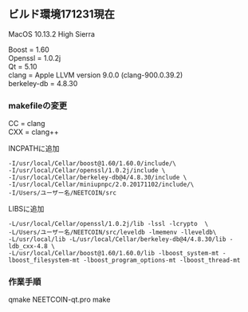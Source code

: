 
## ビルド環境171231現在 ##

MacOS 10.13.2 High Sierra

Boost = 1.60  
Openssl = 1.0.2j  
Qt = 5.10  
clang = Apple LLVM version 9.0.0 (clang-900.0.39.2)  
berkeley-db = 4.8.30

### makefileの変更

CC = clang  
CXX = clang++  

INCPATHに追加  

	-I/usr/local/Cellar/boost@1.60/1.60.0/include/\
	-I/usr/local/Cellar/openssl/1.0.2j/include \
	-I/usr/local/Cellar/berkeley-db@4/4.8.30/include \
	-I/usr/local/Cellar/miniupnpc/2.0.20171102/include/\
	-I/Users/ユーザー名/NEETCOIN/src 
  
 LIBSに追加  
 
	-L/usr/local/Cellar/openssl/1.0.2j/lib -lssl -lcrypto  \
	-L/Users/ユーザー名/NEETCOIN/src/leveldb -lmemenv -lleveldb\
	-L/usr/local/lib -L/usr/local/Cellar/berkeley-db@4/4.8.30/lib -ldb_cxx-4.8 \
	-L/usr/local/Cellar/boost@1.60/1.60.0/lib -lboost_system-mt -lboost_filesystem-mt -lboost_program_options-mt -lboost_thread-mt

### 作業手順

qmake NEETCOIN-qt.pro
make

